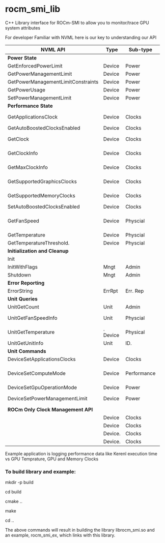 # rocm_smi_lib

C++ Library interface for ROCm-SMI to allow you to monitor/trace GPU system attributes 

For developer Familiar with NVML here is our key to understanding our API 

| NVML API	| Type |	Sub-type	| Rocm-smi equivalent API  |
|-------------------|--------|---------------|-----------------------------------|
| **Power State**  | | | |	
| GetEnforcedPowerLimit|	Device	|Power|	rsmi_dev_power_cap_set() |
| GetPowerManagementLimit|	Device	|Power	|rsmi_dev_power_cap_get() |
| GetPowerManagementLimitConstraints|	Device|	Power|	rsmi_dev_power_cap_range_get()|
| GetPowerUsage|	Device| Power | rsmi_dev_power_ave_get()|
| SetPowerManagementLimit |	Device	| Power| rsmi_dev_power_cap_set()|
| **Performance State**  | | | |	
| GetApplicationsClock	| Device |Clocks |	rsmi_dev_get_gpu_sys_freq() rsmi_dev_get_mem_sys_freq()|
| GetAutoBoostedClocksEnabled |	Device	|Clocks| rsmi_dev_perf_level_get()|
| GetClock	|Device	|Clocks	 |rsmi_dev_get_gpu_sys_freq(). rsmi_dev_get_mem_sys_freq()|
| GetClockInfo | 	Device	| Clocks	| rsmi_dev_get_gpu_sys_freq(),  rsmi_dev_get_mem_sys_freq()|
| GetMaxClockInfo | Device	| Clocks	| rsmi_dev_get_gpu_sys_freq(),  rsmi_dev_get_mem_sys_freq()|
| GetSupportedGraphicsClocks|	Device |	Clocks|	rsmi_dev_get_gpu_sys_freq(), rsmi_dev_get_mem_sys_freq()|
| GetSupportedMemoryClocks	|Device| Clocks |rsmi_dev_get_gpu_sys_freq() rsmi_dev_get_mem_sys_freq()|
| SetAutoBoostedClocksEnabled|	Device|	Clocks | rsmi_dev_perf_level_set() |
| GetFanSpeed	| Device | Physcial | rsmi_dev_mon_get_fan_speed() rsmi_dev_mon_get_max_fan_speed()  rsmi_dev_fan_rpms_get() |
| GetTemperature |	Device	|Physcial |	rsmi_dev_temp_metric_get() |
| GetTemperatureThreshold. |	Device	| Physcial | rsmi_dev_temp_metric_get()|
| **Initialization and Cleanup**	| | | |	
| Init	| | | |
| InitWithFlags | Mngt | Admin | rsmi_init() |
| Shutdown| Mngt | 	Admin	 |rsmi_shut_down() |
|**Error Reporting** | | | |		
| ErrorString |	ErrRpt	 |Err. Rep  | rsmi_status_string()  |
| **Unit Queries**	| | | |		
| UnitGetCount  |Unit | Admin | rsmi_num_monitor_devices()  |
| UnitGetFanSpeedInfo | Unit | Physcial | rsmi_dev_fan_rpms_get(), rsmi_dev_van_speed_get() |
| UnitGetTemperature |. Device | Physical | rsmi_dev_temp_metric_get() |
| UnitGetUnitInfo| 	Unit |ID. | rsmi_dev_id_get() (device ID) | 
| **Unit Commands**	| | | |		
| DeviceSetApplicationsClocks |	Device | Clocks| rsmi_dev_gpu_clk_freq_set() |
| DeviceSetComputeMode |	Device | Performance | rsmi_dev_power_profile_set() rsmi_dev_gpu_clk_freq_set() rsmi_dev_perf_level_set() |
| DeviceSetGpuOperationMode|	Device |	Power | rsmi_dev_power_profile_set()|
| DeviceSetPowerManagementLimit	| Device |	Power | rsmi_dev_power_cap_set() rsmi_dev_power_profile_set()|
| **ROCm Only Clock Management API**	| | | 
|	| Device |	Clocks	| rsmi_dev_perf_level_get() |
|	| Device |	Clocks| rsmi_dev_perf_level_set() |
|	| Device. |	Clocks	| rsmi_dev_overdrive_level_get() |
|	| Device. |	Clocks |	rsmi_dev_overdrive_level_set() |

Example application is logging performance data like Kerenl execution time  vs GPU Temprature,  GPU and Memory Clocks 

### To build library and example:
mkdir -p build

cd build

cmake ..

make

cd ..

The above commands will result in building the library librocm_smi.so and
an example, rocm_smi_ex, which links with this library.


